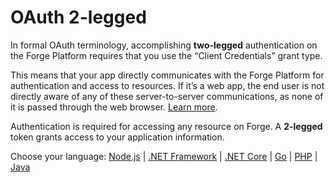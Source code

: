 # OAuth 2-legged

In formal OAuth terminology, accomplishing **two-legged** authentication on the Forge Platform requires that you use the “Client Credentials” grant type.

This means that your app directly communicates with the Forge Platform for authentication and access to resources. If it’s a web app, the end user is not directly aware of any of these server-to-server communications, as none of it is passed through the web browser. [Learn more](https://developer.autodesk.com/en/docs/oauth/v2/overview/basics/).

Authentication is required for accessing any resource on Forge. A **2-legged** token grants access to your application information.

Choose your language: [Node.js](oauth/2legged/nodejs) | [.NET Framework](oauth/2legged/net) | [.NET Core](oauth/2legged/netcore) | [Go](oauth/2legged/go) | [PHP](oauth/2legged/php) | [Java](oauth/2legged/java)

